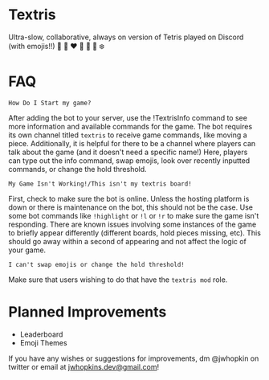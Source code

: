 # Textris
Ultra-slow, collaborative, always on version of Tetris played on Discord (with emojis!!)  :egg: :blue_heart: :heart: :yellow_heart: :purple_heart: :tangerine: :snowflake:

# FAQ

	How Do I Start my game?
After adding the bot to your server, use the !TextrisInfo command to see more information and available commands for the game. The bot requires its own channel titled `textris` to receive game commands, like moving a piece. Additionally, it is helpful for there to be a channel where players can talk about the game (and it doesn't need a specific name!) Here, players can type out the info command, swap emojis, look over recently inputted commands, or change the hold threshold.

	My Game Isn't Working!/This isn't my textris board! 
First, check to make sure the bot is online. Unless the hosting platform is down or there is maintenance on the bot, this should not be the case. Use some bot commands like `!highlight` or `!l` or `!r` to make sure the game isn't responding. There are known issues involving some instances of the game to briefly appear differently (different boards, hold pieces missing, etc). This should go away within a second of appearing and not affect the logic of your game. 

	I can't swap emojis or change the hold threshold! 
Make sure that users wishing to do that have the `textris mod` role.

# Planned Improvements

- Leaderboard
- Emoji Themes

If you have any wishes or suggestions for improvements, dm @jwhopkin on twitter or email at jwhopkins.dev@gmail.com!
